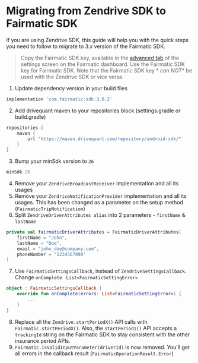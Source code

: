 # Migrating from Zendrive SDK to Fairmatic SDK

If you are using Zendrive SDK, this guide will help you with the quick steps you need to follow to
migrate to 3.x version of the Fairmatic SDK.
> Copy the Fairmatic SDK key, available in
> the [advanced tab](https://app.fairmatic.com/app/settings/advanced) of the settings screen on the
> Fairmatic dashboard. Use the Fairmatic SDK key for Fairmatic SDK. Note that the Fairmatic SDK key *
*can NOT** be used with the Zendrive SDK or vice versa.

1. Update dependency version in your build files

```groovy
implementation 'com.fairmatic:sdk:3.0.2'
```

2. Add drivequant maven to your repositories block (settings.gradle or build.gradle)

```groovy
repositories {
    maven {
        url "https://maven.drivequant.com/repository/android-sdk/"
    }
}
```

3. Bump your minSdk version to `26`

```groovy
minSdk 26
```

4. Remove your `ZendriveBroadcastReceiver` implementation and all its usages
5. Remove your `ZendriveNotificationProvider` implementation and all its usages. This has been
   changed as a parameter on the setup method (`FairmaticTripNotification`)
6. Split `ZendriveDriverAttributes alias` into 2 parameters - `firstName` & `lastName`
```kotlin
private val fairmaticDriverAttributes = FairmaticDriverAttributes(
    firstName = "John",
    lastName = "Doe",
    email = "john_doe@company.com",
    phoneNumber = "1234567890"
)
```

7. Use `FairmaticSettingsCallback`, instead of `ZendriveSettingsCallback`. Change `onComplete` 
   ` List<FairmaticSettingError>`
```kotlin
object : FairmaticSettingsCallback {
    override fun onComplete(errors: List<FairmaticSettingError>) {
        ...
    }
}   
```

8. Replace all the `Zendrive.startPeriodX()` API calls with `Fairmatic.startPeriodX()`. Also, the `startPeriod1()` API accepts a `trackingId` string on the Fairmatic SDK to stay consistent with the other insurance period APIs.
9. `Fairmatic.isValidInputParameter(driverId)` is now removed. You'll get all errors in the
    callback result (`FairmaticOperationResult.Error`)
